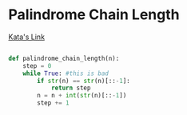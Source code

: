 # Palindrome Chain Length

[Kata's Link](https://www.codewars.com/kata/525f039017c7cd0e1a000a26)

```python

def palindrome_chain_length(n):
    step = 0
    while True: #this is bad
        if str(n) == str(n)[::-1]:
            return step
        n = n + int(str(n)[::-1])
        step += 1

```
